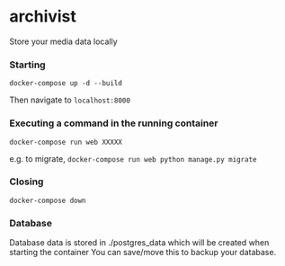 # archivist

Store your media data locally

### Starting
```
docker-compose up -d --build
```

Then navigate to `localhost:8000`

### Executing a command in the running container
```
docker-compose run web XXXXX
```

e.g. to migrate, `docker-compose run web python manage.py migrate`

### Closing
```
docker-compose down
```

### Database
Database data is stored in ./postgres_data which will be created when starting the container
You can save/move this to backup your database.
